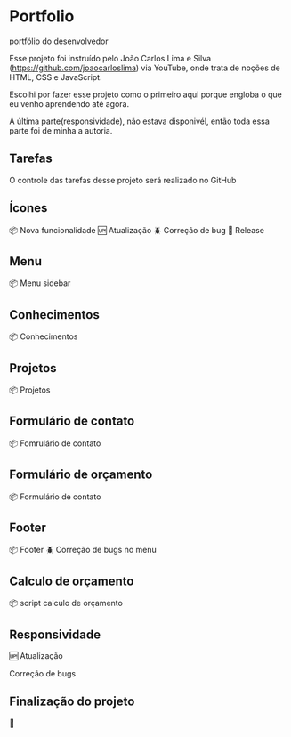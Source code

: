 # Portfolio

portfólio do desenvolvedor 

Esse projeto foi instruído pelo João Carlos Lima e Silva (https://github.com/joaocarloslima) via YouTube, onde trata de noções de HTML, CSS e JavaScript.

Escolhi por fazer esse projeto como o primeiro aqui porque engloba o que eu venho aprendendo até agora.

A última parte(responsividade), não estava disponivél, então toda essa parte foi de minha a autoria.

## Tarefas

O controle das tarefas desse projeto será realizado no GitHub

## Ícones

:package: Nova funcionalidade
:up: Atualização
:beetle: Correção de bug
:checkered_flag: Release

## Menu

:package: Menu sidebar

## Conhecimentos

:package: Conhecimentos

## Projetos

:package: Projetos

## Formulário de contato

:package: Fomrulário de contato

## Formulário de orçamento

:package: Formulário de contato

## Footer

:package: Footer
:beetle: Correção de bugs no menu

## Calculo de orçamento

:package: script calculo de orçamento


## Responsividade

:up: Atualização

Correção de bugs

## Finalização do projeto

:checkered_flag: 
